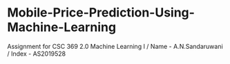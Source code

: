 # Mobile-Price-Prediction-Using-Machine-Learning
Assignment for CSC 369 2.0 Machine Learning I
/ Name - A.N.Sandaruwani
/ Index - AS2019528
